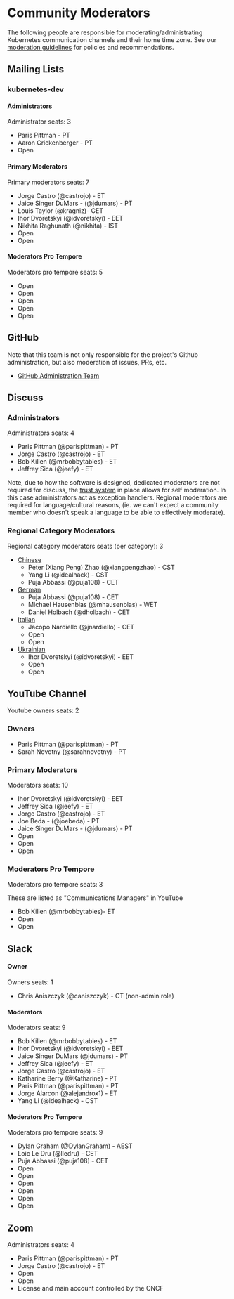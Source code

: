 # Community Moderators

The following people are responsible for moderating/administrating Kubernetes
communication channels and their home time zone. See our
[moderation guidelines] for policies and recommendations.

## Mailing Lists

### kubernetes-dev

#### Administrators

Administrator seats: 3

- Paris Pittman  - PT
- Aaron Crickenberger - PT
- Open

#### Primary Moderators

Primary moderators seats: 7

- Jorge Castro (@castrojo) - ET
- Jaice Singer DuMars - (@jdumars) - PT
- Louis Taylor (@kragniz)- CET
- Ihor Dvoretskyi (@idvoretskyi) - EET
- Nikhita Raghunath (@nikhita) - IST
- Open
- Open

#### Moderators Pro Tempore

Moderators pro tempore seats: 5

- Open
- Open
- Open
- Open
- Open

## GitHub

Note that this team is not only responsible for the project's Github
administration, but also moderation of issues, PRs, etc.

- [GitHub Administration Team]

## Discuss

### Administrators

Administrators seats: 4

- Paris Pittman (@parispittman) - PT
- Jorge Castro (@castrojo) - ET
- Bob Killen (@mrbobbytables) - ET
- Jeffrey Sica (@jeefy) - ET

Note, due to how the software is designed, dedicated moderators are not required
for discuss, the [trust system] in place allows for self moderation. In this
case administrators act as exception handlers. Regional moderators are required
for language/cultural reasons, (ie. we can't expect a community member who
doesn't speak a language to be able to effectively moderate).

### Regional Category Moderators

Regional category moderators seats (per category): 3

- [Chinese]
    - Peter (Xiang Peng) Zhao (@xiangpengzhao) - CST
    - Yang Li (@idealhack) - CST
    - Puja Abbassi (@puja108) - CET
- [German]
    - Puja Abbassi (@puja108) - CET
    - Michael Hausenblas (@mhausenblas) - WET
    - Daniel Holbach (@dholbach) - CET
- [Italian]
    - Jacopo Nardiello (@jnardiello) - CET
    - Open
    - Open
- [Ukrainian]
    - Ihor Dvoretskyi (@idvoretskyi) - EET
    - Open
    - Open

## YouTube Channel

Youtube owners seats: 2

### Owners

- Paris Pittman (@parispittman) - PT
- Sarah Novotny (@sarahnovotny) - PT

### Primary Moderators

Moderators seats: 10

- Ihor Dvoretskyi (@idvoretskyi) - EET
- Jeffrey Sica (@jeefy) - ET
- Jorge Castro (@castrojo) - ET
- Joe Beda - (@joebeda) - PT
- Jaice Singer DuMars - (@jdumars) - PT
- Open
- Open
- Open

### Moderators Pro Tempore

Moderators pro tempore seats: 3

These are listed as "Communications Managers" in YouTube

- Bob Killen (@mrbobbytables)- ET
- Open
- Open

## Slack

#### Owner

Owners seats: 1

- Chris Aniszczyk (@caniszczyk) - CT (non-admin role)

#### Moderators

Moderators seats: 9

- Bob Killen (@mrbobbytables) - ET
- Ihor Dvoretskyi (@idvoretskyi) - EET
- Jaice Singer DuMars (@jdumars) - PT
- Jeffrey Sica (@jeefy) - ET
- Jorge Castro (@castrojo) - ET
- Katharine Berry (@Katharine) - PT
- Paris Pittman (@parispittman) - PT
- Jorge Alarcon (@alejandrox1) - ET
- Yang Li (@idealhack) - CST

#### Moderators Pro Tempore

Moderators pro tempore seats: 9

- Dylan Graham (@DylanGraham) - AEST
- Loic Le Dru (@lledru) - CET
- Puja Abbassi (@puja108) - CET
- Open
- Open
- Open
- Open
- Open
- Open

## Zoom

Administrators seats: 4

- Paris Pittman (@parispittman) - PT
- Jorge Castro (@castrojo) - ET
- Open
- Open
- License and main account controlled by the CNCF

[moderation guidelines]: ./moderation.md
[GitHub Administration Team]: https://git.k8s.io/community/github-management#github-administration-team
[trust system]: https://blog.discourse.org/2018/06/understanding-discourse-trust-levels/
[Chinese]: https://discuss.kubernetes.io/t/about-the-chinese-category/2881
[German]: https://discuss.kubernetes.io/t/about-the-german-category/3152
[Italian]: https://discuss.kubernetes.io/t/about-the-italian-category/2917/2
[Ukrainian]: https://discuss.kubernetes.io/t/about-the-ukrainian-category/2916
